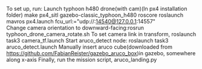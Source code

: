 To set up, run:
 Launch typhoon h480 drone(with cam)(In px4 installation folder) make px4_sitl gazebo-classic_typhoon_h480
 roscore
 roslaunch mavros px4.launch fcu_url:="udp://:14540@127.0.0.1:14557"	
 Change camera orientation to downward-facing:rosrun typhoon_drone_camera_rotate.sh
 To set camera link in transform, roslaunch task3 camera_tf.launch
 Start aruco_detect node: roslaunch task3 aruco_detect.launch
 Manually insert aruco cube(downloaded from https://github.com/FabianReister/gazebo_aruco_box)in gazebo, somewhere along x-axis
 Finally, run the mission script, aruco_landing.py
